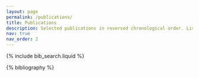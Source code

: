 ```yaml
---
layout: page
permalink: /publications/
title: Publications
description: Selected publications in reversed chronological order. List of all publications @([Google Scholar](https://scholar.google.fr/citations?user=PVlBz8oAAAAJ&hl))
nav: true
nav_order: 2
---
```


<!-- _pages/publications.md -->

<!-- Bibsearch Feature -->

{% include bib_search.liquid %}

<div class="publications">

{% bibliography %}

</div>
